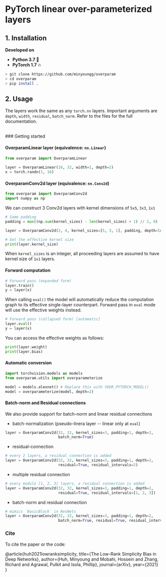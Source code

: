 # PyTorch linear over-parameterized layers

## 1. Installation
<b> Developed on </b> 
- <b>Python 3.7 </b> :snake:
- <b>PyTorch 1.7</b> :fire:

```bash
> git clone https://github.com/minyoungg/overparam
> cd overparam
> pip install .
```

## 2. Usage
The layers work the same as any `torch.nn` layers. Important arguments are `depth`, `width`, `residual`, `batch_norm`. 
Refer to the files for the full documentation.

<br>
###  Getting started

#### OverparamLinear layer (equivalence: `nn.Linear`) 

```python
from overparam import OverparamLinear
 
layer = OverparamLinear(16, 32, width=1, depth=2)
x = torch.randn(1, 16)
```

#### OverparamConv2d layer (equivalence: `nn.Conv2d`)

```python
from overparam import OverparamConv2d
import numpy as np
```

We can construct 3 Conv2d layers with kernel dimensions of `5x5`, `3x3`, `1x1`
```python
# Same padding
padding = max((np.sum(kernel_sizes) - len(kernel_sizes) + 1) // 2, 0)

layer = OverparamConv2d(2, 4, kernel_sizes=[5, 3, 1], padding, depth=len(kernel_sizes))

# Get the effective kernel size
print(layer.kernel_size)
```
When `kernel_sizes` is an integer, all proceeding layers are assumed to have kernel size of `1x1` layers. 

#### Forward computation

```python
# Forward pass (expanded form)
layer.train()
y = layer(x)
```

When calling `eval()` the model will automatically reduce the computation graph to its effective single-layer counterpart. 
Forward pass in `eval` mode will use the effective weights instead.

```python
# Forward pass (collapsed form) [automatic]
layer.eval()
y = layer(x)
```

You can access the effective weights as follows:

```python
print(layer.weight)
print(layer.bias)
```

#### Automatic conversion

```python
import torchvision.models as models
from overparam.utils import overparameterize

model = models.alexnet() # Replace this with YOUR_PYTORCH_MODEL()
model = overparameterize(model, depth=2)
```

#### Batch-norm and Residual connections
We also provide support for batch-norm and linear residual connections

- batch-normalization (pseudo-linera layer -- linear only at `eval`)
```python
layer = OverparamConv2d(32, 32, kernel_sizes=3, padding=1, depth=2, 
                        batch_norm=True)
```

- residual-connection 
```python
# every 2 layers, a residual connection is added
layer = OverparamConv2d(32, 32, kernel_sizes=3, padding=1, depth=2,
                        residual=True, residual_intervals=2)
```

- multiple residual connection
```python
# every modulo [1, 2, 3] layers, a residual connection is added
layer = OverparamConv2d(32, 32, kernel_sizes=3, padding=1, depth=2, 
                        residual=True, residual_intervals=[1, 2, 3])
```

- batch-norm and residual connection 
```python
# mimics `BasicBlock` in ResNets
layer = OverparamConv2d(32, 32, kernel_sizes=3, padding=1, depth=2, 
                        batch_norm=True, residual=True, residual_intervals=2)
```


### Cite
To cite the paper or the code:

@article{huh2021lowranksimplicity,
  title={The Low-Rank Simplicity Bias in Deep Networks},
  author={Huh, Minyoung and Mobahi, Hossein and Zhang, Richard and Agrawal, Pulkit and Isola, Phillip},
  journal={arXiv},
  year={2021}
}
